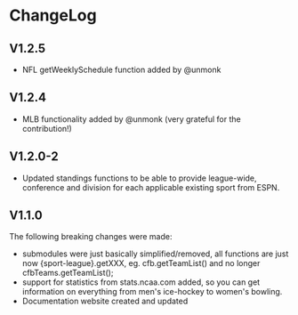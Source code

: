 # ChangeLog
## **V1.2.5**
- NFL getWeeklySchedule function added by @unmonk
## **V1.2.4**
- MLB functionality added by @unmonk (very grateful for the contribution!)
## **V1.2.0-2**
- Updated standings functions to be able to provide league-wide, conference and division for each applicable existing sport from ESPN.

## **V1.1.0**

The following breaking changes were made:
- submodules were just basically simplified/removed, all functions are just now {sport-league}.getXXX, eg. cfb.getTeamList() and no longer cfbTeams.getTeamList();
- support for statistics from stats.ncaa.com added, so you can get information on everything from men's ice-hockey to women's bowling.
- Documentation website created and updated

